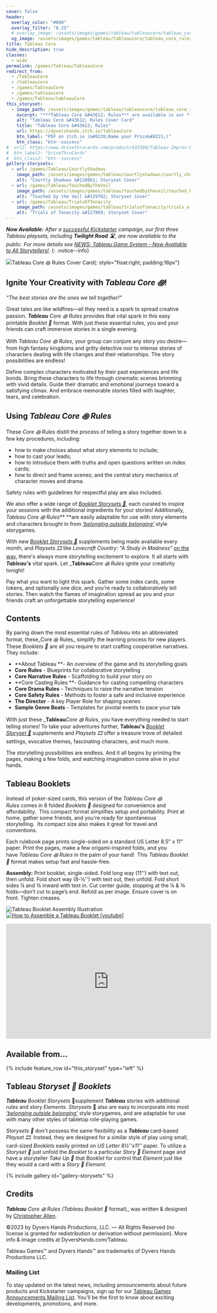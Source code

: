 ```yaml
---
cover: false
header:
  overlay_color: "#000"
  overlay_filter: "0.25"
  # overlay_image: /assets/images/games/tableau/tableaucore/tableau_core_rules_booklet_cover_630_500.jpg
  og_image: /assets/images/games/tableau/tableaucore/tableau_core_rules_booklet_cover_630_500.jpg
title: Tableau Core
hide_description: true
classes:
  - wide
permalink: /games/Tableau/TableauCore
redirect_from:
  - /TableauCore
  - /tableaucore
  - /games/TableauCore
  - /games/tableaucore
  - /games/Tableau/tableauCore
this_storyset:
  - image_path: /assets/images/games/tableau/tableaucore/tableau_core_rules_booklet_cover_375_298.jpg
    excerpt: "***Tableau Core &#43612; Rules*** are available in our **Tableau Booklet**&nbsp;&#127869; from: "
    alt: "Tableau Core &#43612; Rules Cover Card"
    title: "Tableau Core &#43612; Rules"
    url: https://dyvershands.itch.io/TableauCore
    btn_label: "PDF on itch.io (&#8220;Name your Price&#8221;)"
    btn_class: "btn--success"
#  url2: https://www.drivethrucards.com/product/433380/Tableau-Improv-Playset-Just-the-Cards-Edition?src=dhwebsite
#  btn_label2: "DriveThruCards"
#  btn_class2: "btn--success"
gallery-storysets:
  - url: /games/Tableau/CourtlyShadows
    image_path: /assets/images/games/tableau/courtlyshadows/courtly_shadows_storyset_cover_375_298.jpg
    alt: "Courtly Shadows &#128081; Storyset Cover"
  - url: /games/Tableau/TouchedByTheVeil
    image_path: /assets/images/games/tableau/touchedbytheveil/touched_by_the_veil_storyset_cover_375_298.jpg
    alt: "Touched by the Veil &#129702; Storyset Cover"
  - url: /games/Tableau/TrialsOfTenacity
    image_path: /assets/images/games/tableau/trialsoftenacity/trials_of_tenacity_storyset_cover_375_298.jpg
    alt: "Trials of Tenacity &#127869; Storyset Cover"
---
```


_**Now Available:** After a [successful Kickstarter](/news/Tableau-Kickstarter-Success/) campaign, our first three Tableau playsets, including **Twilight Road** 🛣, are now available to the public. For more details see [NEWS: Tableau Game System - Now Available to All Storytellers!](/news/Tableau-Now_Available_to_All/)._
{: .notice--info}

![Tableau Core &#43612; Rules Cover Card](/assets/images/games/tableau/tableaucore/tableau_core_rules_booklet_cover_375_298.jpg){: style="float:right; padding:16px"}

## Ignite Your Creativity with _**Tableau Core ꩜**_!

_“The best stories are the ones we tell together!”_

Great tales are like wildfires—all they need is a spark to spread creative passion. _**Tableau**_ _Core ꩜ Rules_ provides that vital spark in this easy printable _Booklet 📖_ format. With just these essential rules, you and your friends can craft immersive stories in a single evening.

With _Tableau Core ꩜ Rules_, your group can conjure any story you desire—from high fantasy kingdoms and gritty detective noir to intense stories of characters dealing with life changes and their relationships. The story possibilities are endless!

Define complex characters motivated by their past experiences and life bonds. Bring these characters to life through cinematic scenes brimming with vivid details. Guide their dramatic and emotional journeys toward a satisfying climax. And embrace memorable stories filled with laughter, tears, and celebration.

## Using _**Tableau Core ꩜ Rules**_

These _Core ꩜ Rules_ distill the process of telling a story together down to a few key procedures, including:
* how to make choices about what story elements to include;
* how to cast your leads;
* how to introduce them with truths and open questions written on index cards;
* how to direct and frame scenes; and the central story mechanics of character moves and drama.

Safety rules with guidelines for respectful play are also included.

We also offer a wide range of _[Booklet Storysets 📖](https://itch.io/physical-games/tag-storyset)_, each curated to inspire your sessions with the additional ingredients for your stories! Additionally, _Tableau Core ꩜ Rules_** **are easily adaptable for use with story elements and characters brought in from _[‘belonging outside belonging‘](https://itch.io/physical-games/tag-belonging-outside-belonging)_ style storygames.

With new _[Booklet Storysets 📖](https://itch.io/physical-games/tag-storyset)_ supplements being made available every month, and _Playsets 🎞️_ like _Lovecraft Country: "A Study in Madness"_ [on the way](https://www.dyvershands.com/Subscribe), there's always more storytelling excitement to explore. It all starts with _**Tableau's**_ vital spark. Let _**Tableau**_Core ꩜ Rules_ ignite your creativity tonight!

Pay what you want to light this spark. Gather some index cards, some tokens, and optionally one dice, and you're ready to collaboratively tell stories. Then watch the flames of imagination spread as you and your friends craft an unforgettable storytelling experience!

## Contents

By paring down the most essential rules of _Tableau_ into an abbreviated format, these_Core ꩜ Rules_ simplify the learning process for new players. These _Booklets 📖_ are all you require to start crafting cooperative narratives. They include:

  * **About Tableau **\- An overview of the game and its storytelling goals
  * **Core Rules** \- Blueprints for collaborative storytelling
  * **Core Narrative Rules** \- Scaffolding to build your story on
  * **Core Casting Rules **\- Guidance for casting compelling characters
  * **Core Drama Rules** \- Techniques to raise the narrative tension
  * **Core Safety Rules** \- Methods to foster a safe and inclusive experience
  * **The Director** \- A key Player Role for shaping scenes
  * **Sample Genre Beats** \- Templates for pivotal events to pace your tale

With just these _**Tableau**_Core ꩜ Rules_, you have everything needed to start telling stories! To take your adventures further, **Tableau's** _[Booklet Storyset 📖](https://itch.io/physical-games/tag-storyset)_ supplements and _Playsets 🎞️_ offer a treasure trove of detailed settings, evocative themes, fascinating characters, and much more.

The storytelling possibilities are endless. And it all begins by printing the pages, making a few folds, and watching imagination come alive in your hands.

## Tableau Booklets

Instead of poker-sized cards, this version of the _Tableau Core ꩜ Rules_ comes in 8 folded _Booklets 📖_ designed for convenience and affordability.  This compact format simplifies setup and portability. Print at home, gather some friends, and you're ready for spontaneous storytelling.  Its compact size also makes it great for travel and conventions. 

Each rulebook page prints single-sided on a standard US Letter 8.5" x 11" paper. Print the pages, make a few origami-inspired folds, and you have _Tableau Core ꩜ Rules_ in the palm of your hand!  This _Tableau Booklet 📖_ format makes setup fast and hassle-free.

**Assembly:** Print booklet, single-sided. Fold long way (11'') with text out, then unfold. Fold short way (8-½'') with text out, then unfold. Fold short sides ¼ and ¾ inward with text in. Cut center guide, stopping at the ¼ & ¾ folds—don’t cut to page’s end. Refold as per image. Ensure cover is on front. Tighten creases.

![Tableau Booklet Assembly Illustration](/assets/images/games/tableau/booklet_assembly_illustration_375 _292.png)[![How to Assemble a Tableau Booklet \[youtube\]](https://img.youtube.com/vi/n5hpg7hOXo4/hqdefault.jpg)](https://youtu.be/n5hpg7hOXo4)

<iframe width="560" height="315" src="https://www.youtube.com/embed/n5hpg7hOXo4?si=SbSiH2Aw2jvaGUWl" title="YouTube video player" frameborder="0" allow="accelerometer; autoplay; clipboard-write; encrypted-media; gyroscope; picture-in-picture; web-share" allowfullscreen></iframe>

## Available from… 

{% include feature_row id="this_storyset" type="left" %}

## Tableau _Storyset&nbsp;📖 Booklets_

_**Tableau**_ _Booklet Storysets_&nbsp;📖 ​supplement _**Tableau**_ stories with additional rules and story _Elements_. _Storysets_&nbsp;📖​ also are easy to incorporate into most _[‘belonging outside belonging’](https://itch.io/physical-games/tag-belonging-outside-belonging)​_ style storygames, and are adaptable for use with many other styles of tabletop role-playing games.​​

_Storysets&nbsp;📖_​ don't possess the same flexibility as a _**Tableau**_ card-based _Playset 🎞_. Instead, they are designed for a similar style of play using small, card-sized _Booklets_ easily printed on _US Letter 8½''x11''_ paper. To utilize a _Storyset&nbsp;📖_​ just unfold the _Booklet_ to a particular _Story 📖 Element_ page and have a storyteller _Take Up 🫰_ that _Booklet_ for control that _Element_ just like they would a card with a _Story 📖 Element_.

{% include gallery id="gallery-storysets" %}

## Credits

_**Tableau** Core ꩜ Rules (Tableau Booklet 📖_ format)_ was written & designed by [Christopher Allen](mailto:ChristopherA@DyversHands.com).

©2023 by Dyvers Hands Productions, LLC. — All Rights Reserved (no license is granted for redistribution or derivation without permission). More info & image credits at DyversHands.com/Tableau.

Tableau Games™ and Dyvers Hands™ are trademarks of Dyvers Hands Productions LLC.

### Mailing List

To stay updated on the latest news, including announcements about future products and Kickstarter campaigns, sign up for our [Tableau Games Announcements Mailing List](/Subscribe). You'll be the first to know about exciting developments, promotions, and more.
